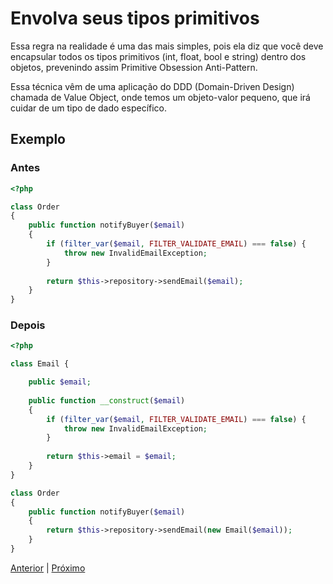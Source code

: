 # Envolva seus tipos primitivos

Essa regra na realidade é uma das mais simples, pois ela diz que você deve encapsular todos os tipos primitivos (int, float, bool e string) dentro dos objetos, prevenindo assim Primitive Obsession Anti-Pattern.

Essa técnica vêm de uma aplicação do DDD (Domain-Driven Design) chamada de Value Object, onde temos um objeto-valor pequeno, que irá cuidar de um tipo de dado específico.

## Exemplo

### Antes

```php
<?php

class Order
{
    public function notifyBuyer($email)
    {
        if (filter_var($email, FILTER_VALIDATE_EMAIL) === false) {
            throw new InvalidEmailException;
        }
        
        return $this->repository->sendEmail($email);
    }
}
```

### Depois

```php
<?php

class Email {

    public $email;
    
    public function __construct($email)
    {
        if (filter_var($email, FILTER_VALIDATE_EMAIL) === false) {
            throw new InvalidEmailException;
        }
        
        return $this->email = $email;
    }
}

class Order
{
    public function notifyBuyer($email)
    {
        return $this->repository->sendEmail(new Email($email));
    }
}
```

[Anterior](/role-02.md) | [Próximo](/role-04.md)
